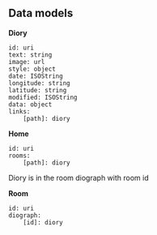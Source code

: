 ## Data models
**Diory**
```
id: uri
text: string
image: url
style: object
date: ISOString
longitude: string
latitude: string
modified: ISOString
data: object
links: 
    [path]: diory
```

**Home**
```
id: uri
rooms:
    [path]: diory
```
Diory is in the room diograph with room id

**Room**
```
id: uri
diograph:
    [id]: diory
```            
